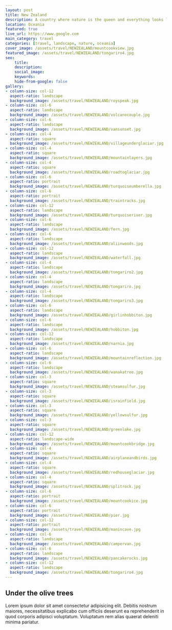 ```yaml
---
layout: post
title: New Zealand
description: A country where nature is the queen and everything looks like a painting
location: Oceania
featured: true
live_url: https://www.google.com
main_category: travel
categories: [travel, landscape, nature, oceania]
cover_image: /assets/travel/NEWZEALAND/mountcookview.jpg
featured_image: /assets/travel/NEWZEALAND/tongariro4.jpg
seo:
    title:
    description:
    social_image:
    keywords:
    hide-from-google: false 
gallery:
- column-size: col-12
  aspect-ratio: landscape
  background_image: /assets/travel/NEWZEALAND/royspeak.jpg
- column-size: col-6
  aspect-ratio: landscape
  background_image: /assets/travel/NEWZEALAND/volcanocouple.jpg
- column-size: col-6
  aspect-ratio: landscape
  background_image: /assets/travel/NEWZEALAND/vansunset.jpg
- column-size: col-4
  aspect-ratio: square
  background_image: /assets/travel/NEWZEALAND/villageunderglaciar.jpg
- column-size: col-4
  aspect-ratio: square
  background_image: /assets/travel/NEWZEALAND/mountainlayers.jpg
- column-size: col-4
  aspect-ratio: square
  background_image: /assets/travel/NEWZEALAND/roadtoglaciar.jpg
- column-size: col-6
  aspect-ratio: portrait
  background_image: /assets/travel/NEWZEALAND/turquoiseumberella.jpg
- column-size: col-6
  aspect-ratio: portrait
  background_image: /assets/travel/NEWZEALAND/traintracks.jpg
- column-size: col-12
  aspect-ratio: landscape
  background_image: /assets/travel/NEWZEALAND/turquoiseriver.jpg
- column-size: col-6
  aspect-ratio: landscape
  background_image: /assets/travel/NEWZEALAND/fern.jpg
- column-size: col-6
  aspect-ratio: landscape
  background_image: /assets/travel/NEWZEALAND/aliinwoods.jpg
- column-size: col-12
  aspect-ratio: landscape
  background_image: /assets/travel/NEWZEALAND/waterfall.jpg
- column-size: col-4
  aspect-ratio: landscape
  background_image: /assets/travel/NEWZEALAND/tongariro2.jpg
- column-size: col-4
  aspect-ratio: landscape
  background_image: /assets/travel/NEWZEALAND/tongariro.jpg
- column-size: col-4
  aspect-ratio: landscape
  background_image: /assets/travel/NEWZEALAND/tongariro3.jpg
- column-size: col-6
  aspect-ratio: landscape
  background_image: /assets/travel/NEWZEALAND/girlinhobbiton.jpg
- column-size: col-6
  aspect-ratio: landscape
  background_image: /assets/travel/NEWZEALAND/hobbiton.jpg
- column-size: col-12
  aspect-ratio: landscape
  background_image: /assets/travel/NEWZEALAND/narnia.jpg
- column-size: col-6
  aspect-ratio: landscape
  background_image: /assets/travel/NEWZEALAND/mountainreflection.jpg
- column-size: col-6
  aspect-ratio: landscape
  background_image: /assets/travel/NEWZEALAND/wanakatree.jpg
- column-size: col-3
  aspect-ratio: square
  background_image: /assets/travel/NEWZEALAND/steamsulfur.jpg
- column-size: col-3
  aspect-ratio: square
  background_image: /assets/travel/NEWZEALAND/israinfield.jpg
- column-size: col-3
  aspect-ratio: square
  background_image: /assets/travel/NEWZEALAND/yellowsulfur.jpg
- column-size: col-3
  aspect-ratio: square
  background_image: /assets/travel/NEWZEALAND/greenlake.jpg
- column-size: col-12
  aspect-ratio: landscape-wide
  background_image: /assets/travel/NEWZEALAND/mountcookbridge.jpg
- column-size: col-4
  aspect-ratio: square
  background_image: /assets/travel/NEWZEALAND/airplaneandbirds.jpg
- column-size: col-4
  aspect-ratio: square
  background_image: /assets/travel/NEWZEALAND/redhouseglaciar.jpg
- column-size: col-4
  aspect-ratio: square
  background_image: /assets/travel/NEWZEALAND/splitrock.jpg
- column-size: col-6
  aspect-ratio: portrait
  background_image: /assets/travel/NEWZEALAND/mountcookice.jpg
- column-size: col-6
  aspect-ratio: portrait
  background_image: /assets/travel/NEWZEALAND/pier.jpg
- column-size: col-12
  aspect-ratio: portrait
  background_image: /assets/travel/NEWZEALAND/manincave.jpg
- column-size: col-6
  aspect-ratio: landscape
  background_image: /assets/travel/NEWZEALAND/campervan.jpg
- column-size: col-6
  aspect-ratio: landscape
  background_image: /assets/travel/NEWZEALAND/pancakerocks.jpg
- column-size: col-12
  aspect-ratio: landscape
  background_image: /assets/travel/NEWZEALAND/tongariro4.jpg
---
```


## Under the olive trees

Lorem ipsum dolor sit amet consectetur adipisicing elit. Debitis nostrum maiores, necessitatibus explicabo cum officiis deserunt ea reprehenderit in quod corporis adipisci voluptatum. Voluptatum rem alias quaerat deleniti minima pariatur.